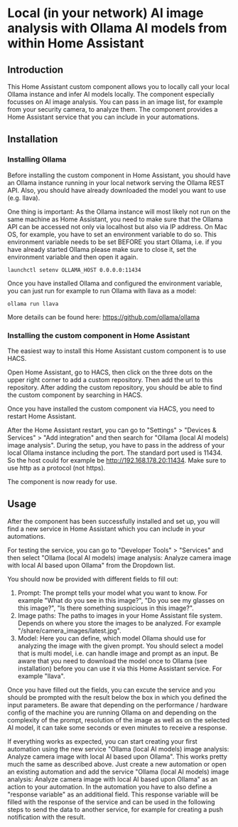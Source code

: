 # Local (in your network) AI image analysis with Ollama AI models from within Home Assistant

## Introduction

This Home Assistant custom component allows you to locally call your local Ollama instance and infer AI models locally. The component especially focusses on AI image analysis. You can pass in an image list, for example from your security camera, to analyze them. The component provides a Home Assistant service that you can include in your automations.

## Installation

### Installing Ollama

Before installing the custom component in Home Assistant, you should have an Ollama instance running in your local network serving the Ollama REST API. Also, you should have already downloaded the model you want to use (e.g. llava). 

One thing is important: As the Ollama instance will most likely not run on the same machine as Home Assistant, you need to make sure that the Ollama API can be accessed not only via localhost but also via IP address. On Mac OS, for example, you have to set an environment variable to do so. This environment variable needs to be set BEFORE you start Ollama, i.e. if you have already started Ollama please make sure to close it, set the environment variable and then open it again.

```
launchctl setenv OLLAMA_HOST 0.0.0.0:11434
```

Once you have installed Ollama and configured the environment variable, you can just run for example to run Ollama with llava as a model:

```
ollama run llava
```
More details can be found here: https://github.com/ollama/ollama

### Installing the custom component in Home Assistant

The easiest way to install this Home Assistant custom component is to use HACS. 

Open Home Assistant, go to HACS, then click on the three dots on the upper right corner to add a custom repository. Then add the url to this repository. After adding the custom repository, you should be able to find the custom component by searching in HACS. 

Once you have installed the custom component via HACS, you need to restart Home Assistant. 

After the Home Assistant restart, you can go to "Settings" > "Devices & Services" > "Add integration" and then search for "Ollama (local AI models) image analysis". During the setup, you have to pass in the address of your local Ollama instance including the port. The standard port used is 11434. So the host could for example be http://192.168.178.20:11434. Make sure to use http as a protocol (not https).

The component is now ready for use.

## Usage

After the component has been successfully installed and set up, you will find a new service in Home Assistant which you can include in your automations.

For testing the service, you can go to "Developer Tools" > "Services" and then select "Ollama (local AI models) image analysis: Analyze camera image with local AI based upon Ollama" from the Dropdown list.

You should now be provided with different fields to fill out:

1. Prompt: The prompt tells your model what you want to know. For example "What do you see in this image?", "Do you see my glasses on this image?", "Is there something suspicious in this image?".
2. Image paths: The paths to images in your Home Assistant file system. Depends on where you store the images to be analyzed. For example "/share/camera_images/latest.jpg".
3. Model: Here you can define, which model Ollama should use for analyzing the image with the given prompt. You should select a model that is multi model, i.e. can handle image and prompt as an input. Be aware that you need to download the model once to Ollama (see installation) before you can use it via this Home Assistant service. For example "llava".

Once you have filled out the fields, you can excute the service and you should be prompted with the result below the box in which you defined the input parameters. Be aware that depending on the performance / hardware config of the machine you are running Ollama on and depending on the complexity of the prompt, resolution of the image as well as on the selected AI model, it can take some seconds or even minutes to receive a response.

If everything works as expected, you can start creating your first automation using the new service "Ollama (local AI models) image analysis: Analyze camera image with local AI based upon Ollama". This works pretty much the same as described above. Just create a new automation or open an existing automation and add the service "Ollama (local AI models) image analysis: Analyze camera image with local AI based upon Ollama" as an action to your automation. In the automation you have to also define a "response variable" as an additional field. This response variable will be filled with the response of the service and can be used in the following steps to send the data to another service, for example for creating a push notification with the result.
